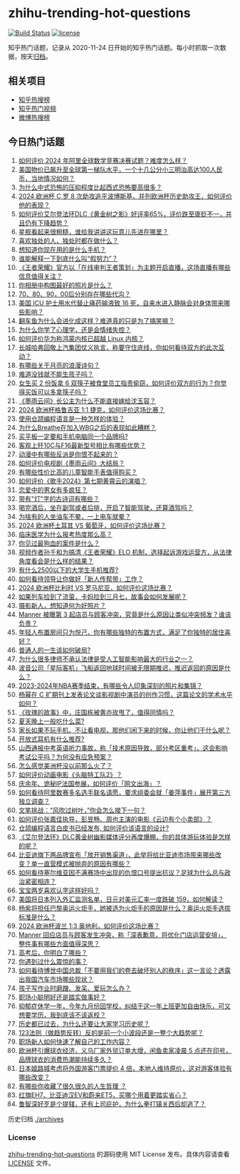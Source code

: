 # zhihu-trending-hot-questions

[![Build Status](https://github.com/justjavac/zhihu-trending-hot-questions/workflows/ci/badge.svg?branch=master)](https://github.com/justjavac/zhihu-trending-hot-questions/actions)
[![license](https://img.shields.io/github/license/justjavac/zhihu-trending-hot-questions)](https://github.com/justjavac/zhihu-trending-hot-questions/blob/master/LICENSE)

知乎热门话题，记录从 2020-11-24
日开始的知乎热门话题。每小时抓取一次数据，按天[归档](./archives)。

## 相关项目

- [知乎热搜榜](https://github.com/justjavac/zhihu-trending-top-search)
- [知乎热门视频](https://github.com/justjavac/zhihu-trending-hot-video)
- [微博热搜榜](https://github.com/justjavac/weibo-trending-hot-search)

## 今日热门话题

<!-- BEGIN -->
<!-- 最后更新时间 Sun Jun 23 2024 10:28:35 GMT+0800 (China Standard Time) -->

1. [如何评价 2024 年阿里全球数学竞赛决赛试题？难度怎么样？](https://www.zhihu.com/question/659607083)
1. [美国物价已飙升至全球第一梯队水平，一个十几公分小三明治高达100人民币，当地情况如何？](https://www.zhihu.com/question/659552465)
1. [为什么中式恐怖的压抑程度比起西式恐怖要高很多？](https://www.zhihu.com/question/586625187)
1. [2024 欧洲杯 C 罗 8 次助攻追平波博斯基，并列欧洲杯历史助攻王，如何评价他的表现？](https://www.zhihu.com/question/659653499)
1. [如何评价艾尔登法环DLC《黄金树之影》好评率65%，评价跌至褒贬不一，并且仍有下降趋势？](https://www.zhihu.com/question/659613928)
1. [星舰看起来很粗糙，谁给我讲讲这玩意儿先进在哪里？](https://www.zhihu.com/question/656308754)
1. [喜欢独处的人，独处时都在做什么？](https://www.zhihu.com/question/659098418)
1. [想知道你现在用的是什么手机？](https://www.zhihu.com/question/656013509)
1. [谁能解释一下到底什么叫“假努力”？](https://www.zhihu.com/question/442259394)
1. [《王者荣耀》官方以「在线审判王者策划」为主题开启直播，这场直播有哪些信息值得关注？](https://www.zhihu.com/question/659618439)
1. [你相册中构图最好的照片是什么？](https://www.zhihu.com/question/621418764)
1. [70、80、90，00后分别存在哪些代沟？](https://www.zhihu.com/question/269219211)
1. [美国 ICU 护士用水代替止痛药输液致 16 死，自来水进入静脉会对身体带来哪些影响？](https://www.zhihu.com/question/659594809)
1. [翻车鱼为什么会进化成这样？难道真的只是为了搞笑嘛？](https://www.zhihu.com/question/37880640)
1. [为什么你学了心理学，还是会情绪失控？](https://www.zhihu.com/question/659106309)
1. [如何评价华为称鸿蒙内核已超越 Linux 内核？](https://www.zhihu.com/question/659531635)
1. [长城哈弗回敬上汽集团仗义执言，称要守住底线，你如何看待双方的此次互动？](https://www.zhihu.com/question/659535681)
1. [有哪些关于月亮的浪漫诗句？](https://www.zhihu.com/question/657589402)
1. [难道没钱就不能生孩子吗？](https://www.zhihu.com/question/659454072)
1. [女生买 2 份饭拿 6 双筷子被食堂员工指责偷窃，如何评价双方的行为？你觉得买饭可以多拿筷子吗？](https://www.zhihu.com/question/659504028)
1. [《墨雨云间》长公主为什么不能直接嫁给沈玉容？](https://www.zhihu.com/question/658580238)
1. [2024 欧洲杯格鲁吉亚 1:1 捷克，如何评价这场比赛？](https://www.zhihu.com/question/659502614)
1. [使用仓颉编程语言是一种怎样的体验？](https://www.zhihu.com/question/659511308)
1. [为什么Breathe在加入WBG之后的表现如此糟糕？](https://www.zhihu.com/question/659542831)
1. [买平板一定要和手机电脑同一个品牌吗?](https://www.zhihu.com/question/659258644)
1. [客观上歼10C与F16最新型号相比有哪些优势？](https://www.zhihu.com/question/659442397)
1. [动漫中有哪些反派是你恨不起来的？](https://www.zhihu.com/question/659345723)
1. [如何评价电视剧《墨雨云间》大结局？](https://www.zhihu.com/question/659424923)
1. [有哪些性价比高的儿童智能手表值得购买？](https://www.zhihu.com/question/655262975)
1. [如何评价《歌手2024》第七期黄霄云的演唱？](https://www.zhihu.com/question/659539770)
1. [恋爱中的男女有多疯狂？](https://www.zhihu.com/question/658629809)
1. [带有"灯"字的古诗词有哪些？](https://www.zhihu.com/question/658918168)
1. [喝完酒后，坐在副驾或者后排，开启了智能驾驶，还算酒驾吗？](https://www.zhihu.com/question/659490057)
1. [为啥有的人坐油车不晕，一上电车就晕？](https://www.zhihu.com/question/658052789)
1. [2024 欧洲杯土耳其 VS 葡萄牙，如何评价这场比赛？](https://www.zhihu.com/question/659502618)
1. [临床医学为什么报考热度那么高？](https://www.zhihu.com/question/656744150)
1. [你见过最狗血的案件是什么？](https://www.zhihu.com/question/658017355)
1. [视频作者孙千和为搞清《王者荣耀》ELO 机制，选择起诉游戏运营方，从法律角度看会是什么样的结果？](https://www.zhihu.com/question/659526519)
1. [有什么2500以下的大学生手机推荐?](https://www.zhihu.com/question/659324719)
1. [如何看待领导让你做好「新人传帮带」工作？](https://www.zhihu.com/question/659323913)
1. [2024 欧洲杯比利时 VS 罗马尼亚，如何评价这场比赛？](https://www.zhihu.com/question/659503324)
1. [如果列车捡到了流萤，卡妈捡到三月七，故事会如何发展呢？](https://www.zhihu.com/question/659088420)
1. [摄影新人，想知道何为好照片？](https://www.zhihu.com/question/658994133)
1. [Manner 被曝第 3 起店员与顾客冲突，究竟是什么原因让类似冲突频发？谁该负责？](https://www.zhihu.com/question/659534275)
1. [年轻人布置房间只为悦己，你有哪些独特的布置方式，满足了你独特的居住喜好？](https://www.zhihu.com/question/658747746)
1. [普通人的一生该如何破局?](https://www.zhihu.com/question/654219633)
1. [为什么很多律师不承认法律是受人工智能影响最大的行业之一？](https://www.zhihu.com/question/659369541)
1. [波音公司「星际客机」飞船返回地球时间被无限期推迟，推迟返回的原因是什么？](https://www.zhihu.com/question/659592518)
1. [2023-2024年NBA赛季结束，有哪些令人印象深刻的照片和集锦？](https://www.zhihu.com/question/659328508)
1. [杨幂在 C 扩期刊上发表论文谈影视剧中演员的创作习惯，这篇论文的学术水平如何？](https://www.zhihu.com/question/659541131)
1. [《玫瑰的故事》中，庄国栋被黄亦玫甩了，值得同情吗？](https://www.zhihu.com/question/658661130)
1. [夏天晚上一般吃什么菜?](https://www.zhihu.com/question/659303102)
1. [家长如果不玩手机、不让看电视，那他们闲下来的时候，你让他们干什么呢？](https://www.zhihu.com/question/659315298)
1. [开放式耳机有什么推荐?](https://www.zhihu.com/question/654281646)
1. [山西通报中考英语听力事故，称「技术原因导致，部分考区重考」，这会影响考试公平吗？为何没有应急预案？](https://www.zhihu.com/question/659597798)
1. [怎么感觉美洲杯没以前那么火了？](https://www.zhihu.com/question/659447194)
1. [如何评价动画电影《头脑特工队2》？](https://www.zhihu.com/question/659488493)
1. [庆余年、诡秘IP法国参展，如何评价「网文出海」？](https://www.zhihu.com/question/659579083)
1. [如何看待阿里数赛多名选手联名请愿，要求组委会就「姜萍事件」展开第三方独立调查？](https://www.zhihu.com/question/659628342)
1. [文笔挑战：“风吹过树叶，”你会怎么接下一句？](https://www.zhihu.com/question/659252350)
1. [如何评价张嘉佳执导，彭昱畅、周也主演的电影《云边有个小卖部》？](https://www.zhihu.com/question/659494305)
1. [仓颉编程语言白皮书已经发布, 如何评价该语言的设计?](https://www.zhihu.com/question/659506359)
1. [《艾尔登法环》DLC黄金树幽影媒体评分再度爆棚，你的具体游玩体验是怎样的呢？](https://www.zhihu.com/question/659503755)
1. [比亚迪旗下两品牌宣布「放开销售渠道」，此举将给比亚迪市场带来哪些改变？单一直营模式被抛弃的原因有哪些？](https://www.zhihu.com/question/659521623)
1. [如何看待塞尔维亚因不满赛场中出现的仇恨口号提出抗议？足球为什么总与政治紧密相连？](https://www.zhihu.com/question/659541481)
1. [宝宝两岁喜欢认字这样好吗？](https://www.zhihu.com/question/656849380)
1. [美国将日本列入外汇监测名单，日元对美元汇率一度跌破 159，如何解读？](https://www.zhihu.com/question/659577200)
1. [杨紫将担任巴黎奥运火炬手，她被选为火炬手的原因是什么？奥运火炬手选拔标准是什么？](https://www.zhihu.com/question/659231512)
1. [2024 欧洲杯波兰 1:3 奥地利，如何评价这场比赛？](https://www.zhihu.com/question/659502582)
1. [Manner 回应店员与顾客发生冲突，称「深表歉意，将优化门店运营安排」，整件事有哪些方面值得深思？](https://www.zhihu.com/question/659543101)
1. [高考后，你明白了哪些？](https://www.zhihu.com/question/658312522)
1. [你遇到过什么震惊的事？](https://www.zhihu.com/question/658990791)
1. [如何看待博世中国总裁「不要用我们的卷去破坏别人的秩序」这一言论？透露出我国汽车市场哪些现状？](https://www.zhihu.com/question/659285374)
1. [孩子写作业时磨蹭、发呆、爱玩怎么办？](https://www.zhihu.com/question/655908762)
1. [职场小聪明好还是踏实做事好？](https://www.zhihu.com/question/659314005)
1. [抑郁症休学一年，今年九月份回学校，纠结于这一年上班更加自由快乐，可又想要学历，我到底该不该返校？](https://www.zhihu.com/question/659371213)
1. [历史都已过去，为什么还要让大家学习历史呢？](https://www.zhihu.com/question/659547639)
1. [123法则（做趋势反转）反的是前一个小波段还是一整个大趋势呢？](https://www.zhihu.com/question/659270149)
1. [职场新人如何快速了解自己的工作内容？](https://www.zhihu.com/question/642657270)
1. [欧洲杯引爆球衣经济，义乌厂家外贸订单大增，闲鱼卖家凌晨 5 点还在印号，品牌球衣的消费热潮能持续多久？](https://www.zhihu.com/question/658894700)
1. [日本姬路城考虑将外国游客门票提价 4 倍，本地人维持原价，这对游客体验有哪些改变？](https://www.zhihu.com/question/659153349)
1. [有哪些你收藏了很久很久的人生哲理 ？](https://www.zhihu.com/question/659521838)
1. [红旗EH7、比亚迪汉EV和蔚来ET5，买哪个用着更踏实省心？](https://www.zhihu.com/question/659548888)
1. [鲁智深好歹是个提辖，还有上司庇护，为什么拳打镇关西后却逃了？](https://www.zhihu.com/question/594491024)

<!-- END -->

历史归档 [./archives](./archives)

### License

[zhihu-trending-hot-questions](https://github.com/justjavac/zhihu-trending-hot-questions)
的源码使用 MIT License 发布。具体内容请查看 [LICENSE](./LICENSE) 文件。
